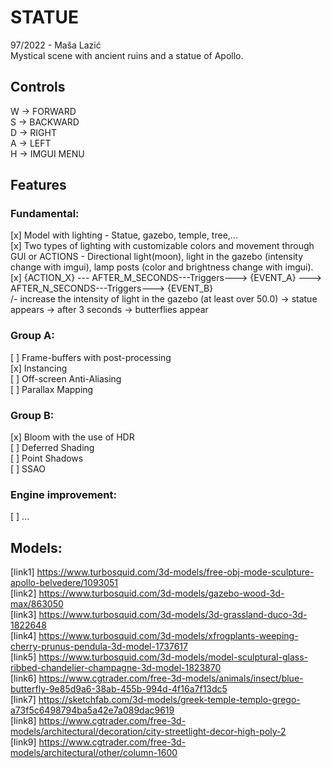 # STATUE

97/2022 - Maša Lazić<br>
Mystical scene with ancient ruins and a statue of Apollo.<br>


## Controls

W -> FORWARD<br>
S -> BACKWARD<br>
D -> RIGHT<br>
A -> LEFT<br>
H -> IMGUI MENU<br>

## Features

### Fundamental:

[x] Model with lighting - Statue, gazebo, temple, tree,...<br>
[x] Two types of lighting with customizable colors and movement through GUI or ACTIONS - Directional light(moon), light in the gazebo (intensity change with imgui), lamp posts (color and brightness change with imgui).<br>
[x] {ACTION_X} --- AFTER_M_SECONDS---Triggers---> {EVENT_A} ---> AFTER_N_SECONDS---Triggers---> {EVENT_B}<br>
/- increase the intensity of light in the gazebo (at least over 50.0) -> statue appears -> after 3 seconds -> butterflies appear<br>

### Group A:

[ ] Frame-buffers with post-processing   
[x] Instancing  
[ ] Off-screen Anti-Aliasing  
[ ] Parallax Mapping<br>

### Group B:

[x] Bloom with the use of HDR<br>
[ ] Deferred Shading  
[ ] Point Shadows  
[ ] SSAO

### Engine improvement:

[ ] ...

## Models:

[link1]   https://www.turbosquid.com/3d-models/free-obj-mode-sculpture-apollo-belvedere/1093051<br>
[link2]   https://www.turbosquid.com/3d-models/gazebo-wood-3d-max/863050<br>
[link3]   https://www.turbosquid.com/3d-models/3d-grassland-duco-3d-1822648<br>
[link4]   https://www.turbosquid.com/3d-models/xfrogplants-weeping-cherry-prunus-pendula-3d-model-1737617<br>
[link5]   https://www.turbosquid.com/3d-models/model-sculptural-glass-ribbed-chandelier-champagne-3d-model-1823870<br>
[link6]   https://www.cgtrader.com/free-3d-models/animals/insect/blue-butterfly-9e85d9a6-38ab-455b-994d-4f16a7f13dc5<br>
[link7]   https://sketchfab.com/3d-models/greek-temple-templo-grego-a73f5c6498794ba5a42e7a089dac9619<br>
[link8]   https://www.cgtrader.com/free-3d-models/architectural/decoration/city-streetlight-decor-high-poly-2<br>
[link9]   https://www.cgtrader.com/free-3d-models/architectural/other/column-1600<br>
